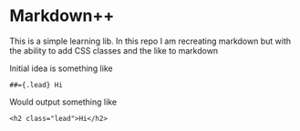 # Markdown++

This is a simple learning lib. In this repo I am recreating markdown but with the ability to add CSS classes and the like to markdown

Initial idea is something like

```
##={.lead} Hi
```

Would output something like

```
<h2 class="lead">Hi</h2>
```
